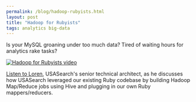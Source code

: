 ```yaml
---
permalink: /blog/hadoop-rubyists.html
layout: post
title: "Hadoop for Rubyists"
tags: analytics big-data
---
```

Is your MySQL groaning under too much data? Tired of waiting hours for analytics rake tasks?

[![Hadoop for Rubyists video](http://f22818b4dfc10241d8a3-f1564c64756a8cfee25b6b19953b1d23.r31.cf2.rackcdn.com/tumblr_luckbhCakH1qid15q.png)](http://pivotallabs.com/talks/150-hadoop-for-rubyists)

[Listen to Loren](http://pivotallabs.com/talks/150-hadoop-for-rubyists), USASearch's senior technical architect, as he discusses how USASearch leveraged our existing Ruby codebase by building Hadoop Map/Reduce jobs using Hive and plugging in our own Ruby mappers/reducers.
